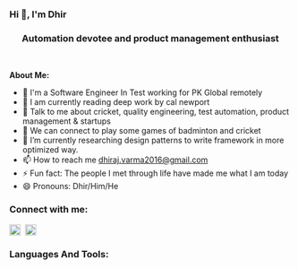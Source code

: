 ###                                                       Hi 👋, I'm Dhir
####                                         <h3 align="center">Automation devotee and product management enthusiast</h3> 


**About Me:**
 
- 🏦 I'm a Software Engineer In Test working for PK Global remotely 
- 📖 I am currently reading deep work by cal newport
- 💬 Talk to me about cricket, quality engineering, test automation, product management & startups
- 👯 We can connect to play some games of badminton and cricket
- 🌱 I’m currently researching design patterns to write framework in more optimized way.
- 📫 How to reach me dhiraj.varma2016@gmail.com
- ⚡ Fun fact: The people I met through life have made me what I am today
- 😄 Pronouns: Dhir/Him/He

<h3 align="left">Connect with me:</h3>

<p align="left"> <a href="https://twitter.com/Dhirajverma1509" target="blank"><img align="center" src="https://raw.githubusercontent.com/rahuldkjain/github-profile-readme-generator/master/src/images/icons/Social/twitter.svg" alt="ghostlytester" height="20" /></a> 
<a href="https://www.linkedin.com/in/dhiraj-verma-x" target="blank">
<img align="center" src="https://raw.githubusercontent.com/rahuldkjain/github-profile-readme-generator/master/src/images/icons/Social/linked-in-alt.svg" alt="abhinaba-ghosh" height="20" /></a>
 
<h3 align="left">Languages And Tools:</h3> <p align="left"> <a href="https://reactjs.org/" target="_blank">  

